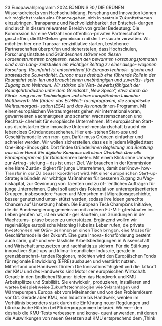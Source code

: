 23
Europawahlprogramm 2024
BÜNDNIS 90 / DIE GRÜNEN 
Wissensdreiecks von Hochschulbildung, Forschung 
und Innovation können wir möglichst vielen eine 
Chance geben, sich in zentrale Zukunftsthemen 
einzubringen.
Transparenz und Nachvollziehbarkeit der Entschei-
dungen sind auch in diesem relevanten Bereich 
von großer Bedeutung: Die Kommission hat eine 
Vielzahl von öffentlich-privaten Partnerschaften 
geschaffen, die EU-Gelder gemeinsam mit der In-
dustrie verwalten. Wir möchten hier eine Transpa-
renzinitiative starten, bestehende Partnerschaften 
überprüfen und sicherstellen, dass Hochschulen, 
Forschungsinstitute und Gründer*innen stärker von 
diesen Förderinstrumenten profitieren. Neben den 
bewährten Forschungsformaten sind auch Lang-
zeitstudien ein wichtiger Beitrag zu einer ausge-
wogenen Forschung.
Raumfahrt ist entscheidend für Europas technolo-
gische und strategische Souveränität. Europa muss 
deshalb eine führende Rolle in der Raumfahrt spie-
len und braucht einen unabhängigen und zuverläs-
sigen Zugang zum Weltraum. Wir stärken die Wett-
bewerbsfähigkeit der Raumfahrtindustrie unter 
dem Grundsatz „New Space“, etwa durch die Förde-
rung neuer Technologien und einen europäischen 
Launcher-Wettbewerb. Wir fördern das EU-Welt-
raumprogramm, die Europäische Weltraumorgani-
sation (ESA) und das Astronaut*innen-Programm. 
Mit einem europäischen Weltraumgesetz gehen wir 
international voran, gewährleisten Nachhaltigkeit 
und schaffen Wachstumschancen und Rechtssi-
cherheit für europäische Unternehmen.
Mit europäischen Start-ups 
durchstarten
Eine innovative Unternehmenslandschaft braucht 
ein lebendiges Gründungsgeschehen. Hier ent-
stehen Start-ups und Geschäftsmodelle von mor-
gen. Dafür muss Gründen einfacher und schneller 
werden. Wir wollen sicherstellen, dass es in jedem 
Mitgliedstaat One-Stop-Shops gibt. Dort finden 
Gründer*innen Begleitung und Beratung aus einer 
Hand. Ein digitaler Kompass soll einen Überblick 
über alle Förderprogramme für Gründer*innen 
bieten. Mit einem Klick ohne Umwege zur Antrag-
stellung – das ist unser Ziel.
Wir brauchen in der Kommission eine klare Zustän-
digkeit für junge Unternehmen, damit der Know-
how-Transfer in der EU besser koordiniert wird. Mit 
einer europäischen Start-up-Strategie bündeln wir 
wichtige Maßnahmen für besseren Zugang zu Wag-
niskapital, zur Gewinnung von Talenten und zu öf-
fentlichen Aufträgen für junge Unternehmen. Dabei 
soll auch das Potenzial von unterrepräsentierten 
Gruppen, insbesondere Frauen und Menschen mit 
Migrationsgeschichte, besser genutzt und unter-
stützt werden, sodass ihre Ideen gerechte Chancen 
auf Umsetzung haben.
Die European Tech Champions Initiative, die die 
Bundesregierung gemeinsam mit anderen EU-Mit-
gliedstaaten ins Leben gerufen hat, ist ein wichti-
ger Baustein, um Gründungen in der Wachstums-
phase besser zu unterstützen. Ergänzend wollen 
wir regelmäßige europäische Matching Hubs ins 
Leben rufen, die private Investor*innen mit Grün-
der*innen an einen Tisch bringen, eine Messe für 
Geschäftsmodelle der Zukunft. Eine gute Innova-
tionsförderung besteht auch darin, gute und ver-
lässliche Arbeitsbedingungen in Wissenschaft und 
Wirtschaft umzusetzen und nachhaltig zu sichern.
Für die Stärkung innovativer Start-ups und klima-
freundlicher Industrie, gerade in grenzüberschrei-
tenden Regionen, möchten wird den Europäischen 
Fonds für regionale Entwicklung (EFRE) ausbauen 
und verstärkt nutzen.
Mittelstand und Handwerk fördern
Die Innovationsfähigkeit und die Tatkraft der KMU 
und des Handwerks sind Motor der europäischen 
Wirtschaft. Gerade in den ländlichen Räumen 
bieten das Handwerk und KMU Arbeitsplätze und 
Stabilität. Sie entwickeln, produzieren, installieren 
und warten beispielsweise Zukunftstechnologien 
wie Solaranlagen und Wärmepumpen. Europa lebt 
vom Miteinander und von den Problemlösern vor 
Ort. Gerade aber KMU, von Industrie bis Handwerk, 
werden im Verhältnis besonders stark durch die 
Einführung neuer Regelungen und bürokratische 
Hürden bei Förderprogrammen belastet. Wir wer-
den deshalb die KMU-Tests verbessern und konse-
quent anwenden, mit denen die Auswirkungen von 
neuen Gesetzen auf KMU entsprechend dem „Think 
